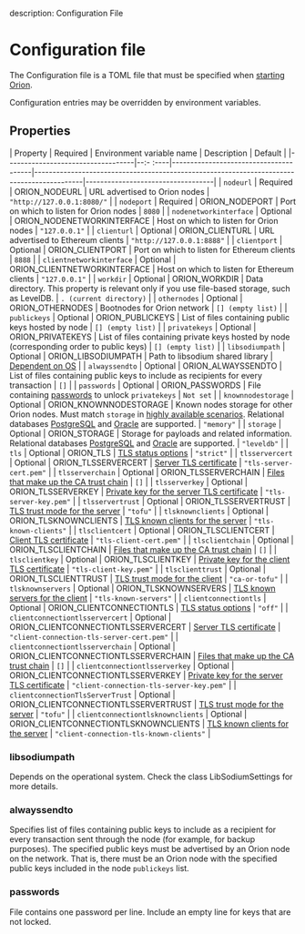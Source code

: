 description: Configuration File
<!--- END of page meta data -->

# Configuration file

The Configuration file is a TOML file that must be specified when
[starting Orion](../Reference/Orion-CLI-Syntax.md#configuration-file).

Configuration entries may be overridden by environment variables.

## Properties

| Property                          | Required | Environment variable name             | Description                                                                               | Default                           |
|-----------------------------------|--:- :----|---------------------------------------|-------------------------------------------------------------------------------------------|-----------------------------------|
| `nodeurl`                         | Required | ORION_NODEURL                         | URL advertised to Orion nodes                                                             | `"http://127.0.0.1:8080/"`        |
| `nodeport`                        | Required | ORION_NODEPORT                        | Port on which to listen for Orion nodes                                                   | `8080`                            |
| `nodenetworkinterface`            | Optional | ORION_NODENETWORKINTERFACE            | Host on which to listen for Orion nodes                                                   | `"127.0.0.1"`                     |
| `clienturl`                       | Optional | ORION_CLIENTURL                       | URL advertised to Ethereum clients                                                        | `"http://127.0.0.1:8888"`         |
| `clientport`                      | Optional | ORION_CLIENTPORT                      | Port on which to listen for Ethereum clients                                              | `8888`                            |
| `clientnetworkinterface`          | Optional | ORION_CLIENTNETWORKINTERFACE          | Host on which to listen for Ethereum clients                                              | `"127.0.0.1"`                     |
| `workdir`                         | Optional | ORION_WORKDIR                         | Data directory. This property is relevant only if you use file-based storage, such as LevelDB.  | `. (current directory)`           |
| `othernodes`                      | Optional | ORION_OTHERNODES                      | Bootnodes for Orion network                                                               | `[] (empty list)`                 |
| `publickeys`                      | Optional | ORION_PUBLICKEYS                      | List of files containing public keys hosted by node                                       | `[] (empty list)`                 |
| `privatekeys`                     | Optional | ORION_PRIVATEKEYS                     | List of files containing private keys hosted by node (corresponding order to public keys) | `[] (empty list)`                 |
| `libsodiumpath`                   | Optional | ORION_LIBSODIUMPATH                   | Path to libsodium shared library                                                          | [Dependent on OS](#libsodiumpath) |
| `alwayssendto`                    | Optional | ORION_ALWAYSSENDTO                    | List of files containing public keys to include as recipients for every transaction       | `[]`                              |
| `passwords`                       | Optional | ORION_PASSWORDS                       | File containing [passwords](#passwords) to unlock `privatekeys`                           | `Not set`                         |
| `knownnodestorage`                | Optional | ORION_KNOWNNODESTORAGE                | Known nodes storage for other Orion nodes. Must match `storage` in [highly available scenarios](../HowTo/High-Availability.md). Relational databases [PostgreSQL](../Tutorials/Using-PostgreSQL.md) and [Oracle](../Tutorials/Using-Oracle.md) are supported. | `"memory"` |
| `storage`                         | Optional | ORION_STORAGE                         | Storage for payloads and related information. Relational databases [PostgreSQL](../Tutorials/Using-PostgreSQL.md) and [Oracle](../Tutorials/Using-Oracle.md) are supported. | `"leveldb"`                       |
| `tls`                             | Optional | ORION_TLS                             | [TLS status options](../Tutorials/TLS.md)                                                              | `"strict"`                        |
| `tlsservercert`                   | Optional | ORION_TLSSERVERCERT                   | [Server TLS certificate](../Tutorials/TLS.md#tlsservercert)                                            | `"tls-server-cert.pem"`           |
| `tlsserverchain`                  | Optional | ORION_TLSSERVERCHAIN                  | [Files that make up the CA trust chain](../Tutorials/TLS.md#tlsserverchain)                            | `[]`                              |
| `tlsserverkey`                    | Optional | ORION_TLSSERVERKEY                    | [Private key for the server TLS certificate](../Tutorials/TLS.md#tlsserverkey)                         | `"tls-server-key.pem"`            |
| `tlsservertrust`                  | Optional | ORION_TLSSERVERTRUST                  | [TLS trust mode for the server](../Tutorials/TLS.md#tlsservertrust)                                    | `"tofu"`                          |
| `tlsknownclients`                 | Optional | ORION_TLSKNOWNCLIENTS                 | [TLS known clients for the server](../Tutorials/TLS.md#tlsknownclients)                                | `"tls-known-clients"`             |
| `tlsclientcert`                   | Optional | ORION_TLSCLIENTCERT                   | [Client TLS certificate](../Tutorials/TLS.md#tlsclientcert)                                            | `"tls-client-cert.pem"`           |
| `tlsclientchain`                  | Optional | ORION_TLSCLIENTCHAIN                  | [Files that make up the CA trust chain](../Tutorials/TLS.md#tlsclientchain)                            | `[]`                              |
| `tlsclientkey`                    | Optional | ORION_TLSCLIENTKEY                    | [Private key for the client TLS certificate](../Tutorials/TLS.md#tlsclientkey)                         | `"tls-client-key.pem"`            |
| `tlsclienttrust`                  | Optional | ORION_TLSCLIENTTRUST                  | [TLS trust mode for the client](../Tutorials/TLS.md#tlsclienttrust)                                    | `"ca-or-tofu"`                    |
| `tlsknownservers`                 | Optional | ORION_TLSKNOWNSERVERS                 | [TLS known servers for the client](../Tutorials/TLS.md#tlsknownservers)                                | `"tls-known-servers"`             |
| `clientconnectiontls`             | Optional | ORION_CLIENTCONNECTIONTLS             | [TLS status options](../Tutorials/TLS.md)                                                              | `"off"`                        |
| `clientconnectiontlsservercert`   | Optional | ORION_CLIENTCONNECTIONTLSSERVERCERT   | [Server TLS certificate](../Tutorials/TLS.md#clientconnectiontlsservercert)                                            | `"client-connection-tls-server-cert.pem"`    |
| `clientconnectiontlsserverchain`  | Optional | ORION_CLIENTCONNECTIONTLSSERVERCHAIN  | [Files that make up the CA trust chain](../Tutorials/TLS.md#clientconnectiontlsserverchain)                            | `[]`                              |
| `clientconnectiontlsserverkey`    | Optional | ORION_CLIENTCONNECTIONTLSSERVERKEY    | [Private key for the server TLS certificate](../Tutorials/TLS.md#clientconnectiontlsserverkey)                         | `"client-connection-tls-server-key.pem"`            |
| `clientconnectionTlsServerTrust`  | Optional | ORION_CLIENTCONNECTIONTLSSERVERTRUST  | [TLS trust mode for the server](../Tutorials/TLS.md#clientconnectiontlsservertrust)                                    | `"tofu"`                          |
| `clientconnectiontlsknownclients` | Optional | ORION_CLIENTCONNECTIONTLSKNOWNCLIENTS | [TLS known clients for the server](../Tutorials/TLS.md#clientconnectiontlsknownclients)                                | `"client-connection-tls-known-clients"`             |

### libsodiumpath

Depends on the operational system. Check the class LibSodiumSettings for more details.

### alwayssendto

Specifies list of files containing public keys to include as a recipient for every transaction sent
through the node (for example, for backup purposes). The specified public keys must be advertised by an
Orion node on the network. That is, there must be an Orion node with the specified public keys included in the node
`publickeys` list.

### passwords

File contains one password per line. Include an empty line for keys that are not locked.

